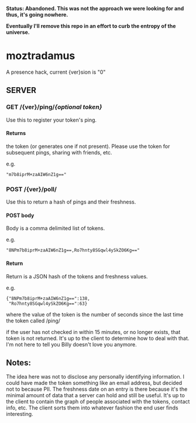 **Status: Abandoned. This was not the approach we were looking for and thus, it's going nowhere.**

**Eventually I'll remove this repo in an effort to curb the entropy of the universe.**

moztradamus
===========

A presence hack, current {ver}sion is "0"

SERVER
------

### GET /{ver}/ping/*{optional token}*

Use this to register your token's ping.

#### Returns

the token (or generates one if not present). Please use the token for
subsequent pings, sharing with friends, etc.

e.g.

    "m7b8iprM+zaAIW6nZ1g=="


### POST /{ver}/poll/

Use this to return a hash of pings and their freshness.

#### POST body

Body is a comma delimited list of tokens.

e.g.

    "8NPm7b8iprM+zaAIW6nZ1g==,Ro7hnty8SGqwl4ySkZO6Kg=="

#### Return

Return is a JSON hash of the tokens and freshness values.

e.g.

    {"8NPm7b8iprM+zaAIW6nZ1g==":138,
     "Ro7hnty8SGqwl4ySkZO6Kg==":63}

where the value of the token is the number of seconds since the last
time the token called /ping/

if the user has not checked in within 15 minutes, or no longer exists,
that token is not returned. It's up to the client to determine how to
deal with that. I'm not here to tell you Billy doesn't love you
anymore.

## Notes:

The idea here was not to disclose any personally identifying
information. I could have made the token something like an email
address, but decided not to because PII. The freshness date on an
entry is there because it's the minimal amount of data that a server
can hold and still be useful. It's up to the client to contain the
graph of people associated with the tokens, contact info, etc. The
client sorts them into whatever fashion the end user finds
interesting.

